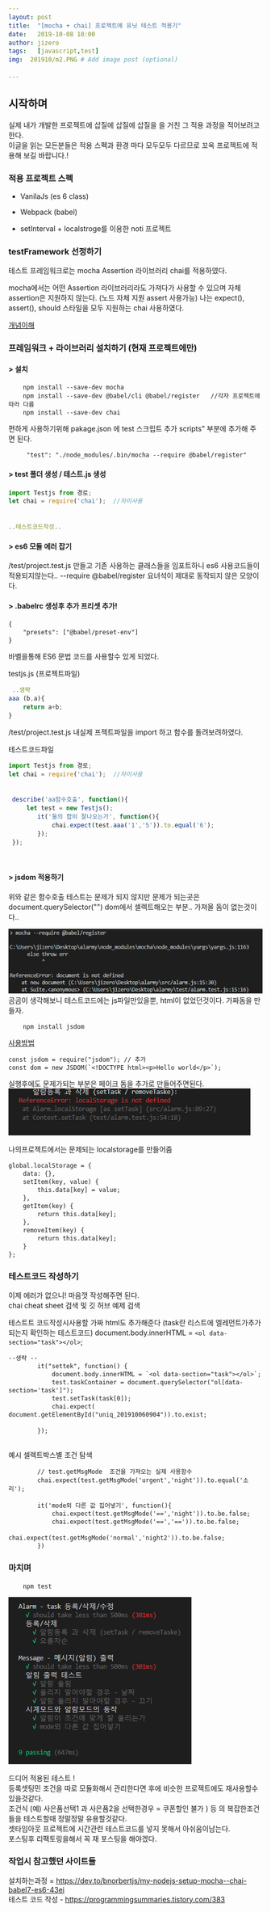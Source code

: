 ```yaml
---
layout: post
title:  "[mocha + chai] 프로젝트에 유닛 테스트 적용기"
date:   2019-10-08 10:00
author: jizero
tags:	[javascript,test]
img:  201910/m2.PNG # Add image post (optional)

---
```

<style>
.page-cover-image { display:none; }
</style>
## 시작하며
실제 내가 개발한 프로젝트에 삽질에 삽질에 삽질을 을 거친 그 적용 과정을 적어보려고 한다.<br/>
이글을 읽는 모든분들은 적용 스펙과 환경 마다 모두모두 다르므로 꼬옥  프로젝트에 적용해 보길 바랍니다.!

### 적용 프로젝트 스펙
* VanilaJs (es 6 class) <br/>
* Webpack (babel)

* setInterval + localstroge를 이용한 noti 프로젝트

### testFramework 선정하기
테스트 프레임워크로는 mocha  Assertion 라이브러리 chai를 적용하였다.<br/>

mocha에서는 어떤 Assertion 라이브러리라도 가져다가 사용할 수 있으며 자체 assertion은 지원하지 않는다. (노드 자체 지원  assert 사용가능)
나는 expect(), assert(), should 스타일을 모두 지원하는 chai 사용하였다.

[개념이해](https://ui.toast.com/fe-guide/ko_TEST/)


### 프레임워크 + 라이브러리  설치하기 (현재 프로젝트에만)

#### > 설치
```
    npm install --save-dev mocha
    npm install --save-dev @babel/cli @babel/register   //각자 프로젝트에 따라 다름
    npm install --save-dev chai
```

편하게 사용하기위해 pakage.json 에   test 스크립트 추가
scripts" 부분에 추가해 주면 된다.

```
     "test": "./node_modules/.bin/mocha --require @babel/register"
```

#### > test 폴더 생성 /  테스트.js 생성
```javascript
import Testjs from 경로;
let chai = require('chai');  //차이사용


..테스트코드작성..

```

#### >  es6 모듈 에러 잡기
/test/project.test.js  만들고  기존 사용하는 클래스들을 임포트하니
es6 사용코드들이 적용되지않는다.. 
--require @babel/register 요녀석이 제대로 동작되지 않은 모양이다.

#### > .babelrc 생성후 추가 프리셋 추가!

```
{
    "presets": ["@babel/preset-env"]
}
```
바벨을통해 ES6 문법 코드를 사용할수 있게 되었다.



testjs.js (프로젝트파일)
```javascript
 ..생략
aaa (b,a){
    return a+b;
}
```
/test/project.test.js  내실제 프젝트파일을 import 하고 함수를 돌려보려하였다.

테스트코드파일

```javascript
import Testjs from 경로;
let chai = require('chai');  //차이사용


 describe('aa함수호출', function(){
     let test = new Testjs(); 
        it('둘의 합이 잘나오는가', function(){
            chai.expect(test.aaa('1','5')).to.equal('6'); 
        });
 });

```

<br /> 


#### > jsdom 적용하기
위와 같은 함수호출 테스트는 문제가 되지 않지만 문제가 되는곳은 <br />
 document.querySelector("") dom에서 셀렉트해오는 부분.. 가져올 돔이 없는것이다..

<img src="/assets/img/201910/m0.PNG" /><br />
곰곰이 생각해보니 테스트코드에는 js파일만있을뿐, html이 없었던것이다.
가짜돔을 만들자.

```
    npm install jsdom
```
[사용방법](https://www.npmjs.com/package/jsdom)




```
const jsdom = require("jsdom"); // 추가
const dom = new JSDOM(`<!DOCTYPE html><p>Hello world</p>`);

```

실행후에도 문제가되는 부분은 페이크 돔을 추가로 만들어주면된다.
<img src="/assets/img/201910/m3.PNG" />

나의프로젝트에서는 문제되는 localstorage를 만들어줌
```
global.localStorage = {
    data: {},
    setItem(key, value) {
        this.data[key] = value;
    },
    getItem(key) {
        return this.data[key];
    },
    removeItem(key) {
        return this.data[key];
    }
};

```


### 테스트코드 작성하기
이제 에러가 없으니! 마음껏 작성해주면 된다. <br />
chai cheat sheet 검색 및 깃 허브 예제 검색



테스트트 코드작성시사용할 가짜 html도 추가해준다
(task란 리스트에 엘레먼트가추가되는지 확인하는 테스트코드)
 document.body.innerHTML = `<ol data-section="task"></ol>`;

```
--생략 --
        it("settek", function() {
            document.body.innerHTML = `<ol data-section="task"></ol>`;
            test.taskContainer = document.querySelector("ol[data-section='task']");
            test.setTask(task[0]);
            chai.expect( document.getElementById("uniq_201910060904")).to.exist; 
   
        });
       

```

예시 셀렉트박스별 조건 탐색
```
        // test.getMsgMode  조건을 가져오는 실제 사용함수
        chai.expect(test.getMsgMode('urgent','night')).to.equal('소리');  

        it('mode외 다른 값 집어넣기', function(){
            chai.expect(test.getMsgMode('==','night')).to.be.false;
            chai.expect(test.getMsgMode('==','==')).to.be.false;    
            chai.expect(test.getMsgMode('normal','night2')).to.be.false;    
        })
```


### 마치며
```
    npm test
```
<img src="/assets/img/201910/m2.PNG" />

드디어 적용된 테스트 !<br/>
등록셋팅민 조건을 따로 모듈화해서 관리한다면 후에 비슷한 프로젝트에도 재사용할수 있을것같다.<br/>
조건식 (예)  사은품선택1 과 사은품2을 선택한경우 = 쿠폰할인 불가 ) 등 의 복잡한조건들을 테스트할때 정말정말 유용할것같다.<br/>
셋타임아웃 프로젝트에 시간관련 테스트코드를 넣지 못해서 아쉬움이남는다.<br/>
포스팅후 리팩토링을해서 꼭 재 포스팅을 해야겠다.<br/>


### 작업시 참고했던 사이트들
설치하는과정 = https://dev.to/bnorbertjs/my-nodejs-setup-mocha--chai-babel7-es6-43ei<br/>
테스트 코드 작성 - https://programmingsummaries.tistory.com/383
